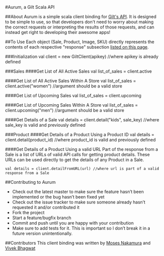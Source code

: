 #Aurum, a Gilt Scala API

##About
Aurum is a simple scala client binding for [Gilt's API](http://dev.gilt.com/). It is designed to be simple to use, so that developers don't need to worry about making the correct requests or interpreting the results of those requests, and can instead get right to developing their awesome apps!

##To Use
Each object (Sale, Product, Image, SKU) directly represents the contents of each respective "response" subsection [listed on this page](https://dev.gilt.com/page/gilt-public-apis).

###Initialization
    val client = new GiltClient(apikey) //where apikey is already defined

###Sales
####Get List of All Active Sales
    val list_of_sales = client.active

####Get List of All Active Sales Within A Store
    val list_of_sales = client.active("women") //argument should be a valid store

####Get List of Upcoming Sales
    val list_of_sales = client.upcoming

####Get List of Upcoming Sales Within A Store
    val list_of_sales = client.upcoming("men") //argument should be a valid store

####Get Details of a Sale
    val details = client.detail("kids", sale_key) //where sale_key is valid and previously defined

###Product
####Get Details of a Product Using a Product ID
    val details = client.detail(product_id) //where product_id is valid and previously defined

####Get Details of a Product Using a valid URL
Part of the response from a Sale is a list of URLs of valid API calls for getting product details. These URLs can be used directly to get the details of any Product in a Sale.

    val details = client.detailFromURL(url) //where url is part of a valid response from a Sale

##Contributing to Aurum
* Check out the latest master to make sure the feature hasn’t been implemented or the bug hasn’t been fixed yet
* Check out the issue tracker to make sure someone already hasn’t requested it and/or contributed it
* Fork the project
* Start a feature/bugfix branch
* Commit and push until you are happy with your contribution
* Make sure to add tests for it. This is important so I don’t break it in a future version unintentionally.

##Contributors
This client binding was written by [Moses Nakamura](http://github.com/mnn2104) and [Vivek Bhagwat](http://github.com/vivekbhagwat)
